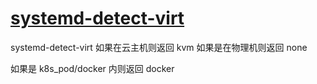 # [systemd-detect-virt](/2022/06/systemd_detect_virt.md)

systemd-detect-virt 如果在云主机则返回 kvm 如果是在物理机则返回 none

如果是 k8s_pod/docker 内则返回 docker
